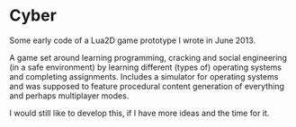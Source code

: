 # Cyber
Some early code of a Lua2D game prototype I wrote in June 2013.

A game set around learning programming, cracking and social engineering (in a safe environment) by learning different (types of) operating systems and completing assignments.
Includes a simulator for operating systems and was supposed to feature procedural content generation of everything and perhaps multiplayer modes.

I would still like to develop this, if I have more ideas and the time for it.
